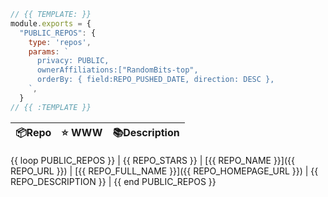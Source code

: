 ```js
// {{ TEMPLATE: }}
module.exports = {
  "PUBLIC_REPOS": {
    type: 'repos',
    params: `
      privacy: PUBLIC,
      ownerAffiliations:["RandomBits-top",
      orderBy: { field:REPO_PUSHED_DATE, direction: DESC },
    `,
  }
// {{ :TEMPLATE }}
```

| 📦Repo    | ⭐️ WWW | 📚Description |
| --------- | ----------- | -------------- |
{{ loop PUBLIC_REPOS }}
| {{ REPO_STARS }} | [{{ REPO_NAME }}]({{ REPO_URL }}) | [{{ REPO_FULL_NAME }}]({{ REPO_HOMEPAGE_URL }}) | {{ REPO_DESCRIPTION }} |
{{ end PUBLIC_REPOS }}
